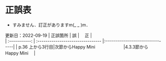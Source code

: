 # 正誤表
- すみません．訂正がありますm(_ _ )m．

更新日：2022-09-19 
|    正誤箇所     |                誤                 |　             正                |  
| :-----------:  | :-------------------------------- |:--------------------------------|
| p.36 上から3行目|次節からHappy Mini　　　　 　　      |4.3.3節からHappy Mini　           | 



